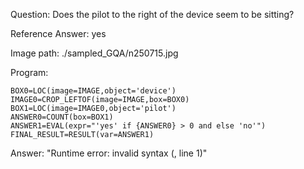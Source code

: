 Question: Does the pilot to the right of the device seem to be sitting?

Reference Answer: yes

Image path: ./sampled_GQA/n250715.jpg

Program:

```
BOX0=LOC(image=IMAGE,object='device')
IMAGE0=CROP_LEFTOF(image=IMAGE,box=BOX0)
BOX1=LOC(image=IMAGE0,object='pilot')
ANSWER0=COUNT(box=BOX1)
ANSWER1=EVAL(expr="'yes' if {ANSWER0} > 0 and else 'no'")
FINAL_RESULT=RESULT(var=ANSWER1)
```
Answer: "Runtime error: invalid syntax (<string>, line 1)"

